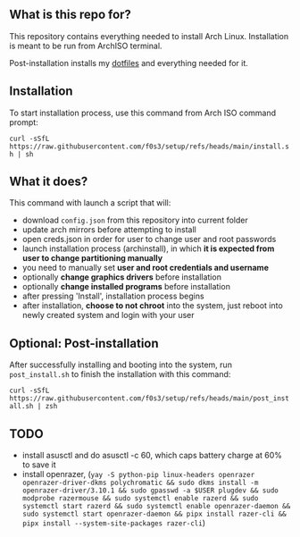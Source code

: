 ## **What is this repo for?**

This repository contains everything needed to install Arch Linux.
Installation is meant to be run from ArchISO terminal.

Post-installation installs my [dotfiles](https://github.com/f0s3/dotfiles) and everything needed for it.


## **Installation**

To start installation process, use this command from Arch ISO command prompt:

`
curl -sSfL https://raw.githubusercontent.com/f0s3/setup/refs/heads/main/install.sh | sh
`


## **What it does?**

This command with launch a script that will:

 - download `config.json` from this repository into current folder
 - update arch mirrors before attempting to install
 - open creds.json in order for user to change user and root passwords
 - launch installation process (archinstall), in which **it is expected from user to change partitioning manually**
 - you need to manually set **user and root credentials and username**
 - optionally **change graphics drivers** before installation
 - optionally **change installed programs** before installation
 - after pressing 'Install', installation process begins
 - after installation, **choose to not chroot** into the system, just reboot into newly created system and login with your user


## **Optional: Post-installation**

After successfully installing and booting into the system, run `post_install.sh` to finish the installation with this command:

`
curl -sSfL https://raw.githubusercontent.com/f0s3/setup/refs/heads/main/post_install.sh | zsh
`

## TODO

- install asusctl and do asusctl -c 60, which caps battery charge at 60% to save it
- install openrazer, (`yay -S python-pip linux-headers openrazer openrazer-driver-dkms polychromatic && sudo dkms install -m openrazer-driver/3.10.1 && sudo gpasswd -a $USER plugdev && sudo modprobe razermouse && sudo systemctl enable razerd && sudo systemctl start razerd && sudo systemctl enable openrazer-daemon && sudo systemctl start openrazer-daemon && pipx install razer-cli && pipx install --system-site-packages razer-cli`)
